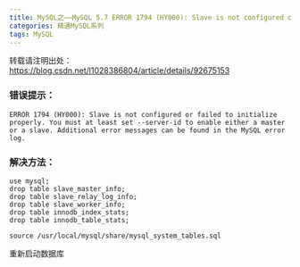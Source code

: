 ```yaml
---
title: MySQL之——MySQL 5.7 ERROR 1794 (HY000): Slave is not configured or fai
categories: 精通MySQL系列
tags: MySQL
---
```

转载请注明出处：https://blog.csdn.net/l1028386804/article/details/92675153

### 错误提示：

    
    
    ERROR 1794 (HY000): Slave is not configured or failed to initialize properly. You must at least set --server-id to enable either a master or a slave. Additional error messages can be found in the MySQL error log.

### 解决方法：

    
    
    use mysql;
    drop table slave_master_info;
    drop table slave_relay_log_info;
    drop table slave_worker_info;
    drop table innodb_index_stats;
    drop table innodb_table_stats;
    
    source /usr/local/mysql/share/mysql_system_tables.sql

重新启动数据库

